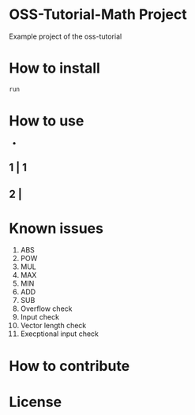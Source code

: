 # OSS-Tutorial-Math Project
Example project of the oss-tutorial

# How to install
```Java
run
```
# How to use
-
1
|
1
-
2
|
-



# Known issues
1. ABS
2. POW
3. MUL
4. MAX
5. MIN
6. ADD
7. SUB
8. Overflow check
9. Input check
10. Vector length check
11. Execptional input check



# How to contribute



# License

